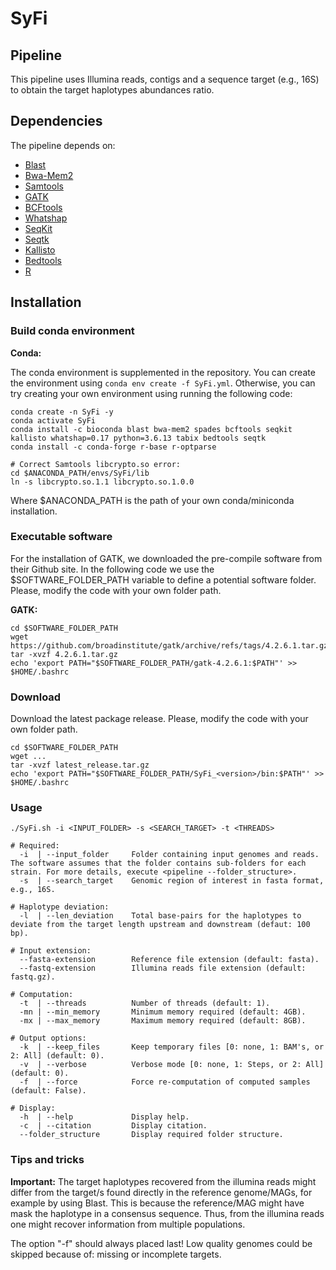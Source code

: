 # SyFi

## Pipeline

This pipeline uses Illumina reads, contigs and a sequence target (e.g., 16S) to obtain the target haplotypes abundances ratio.

## Dependencies

The pipeline depends on:

- [Blast](https://blast.ncbi.nlm.nih.gov/Blast.cgi)
- [Bwa-Mem2](https://github.com/bwa-mem2/bwa-mem2)
- [Samtools](http://www.htslib.org/)
- [GATK](https://github.com/broadinstitute/gatk)
- [BCFtools](https://samtools.github.io/bcftools/)
- [Whatshap](https://whatshap.readthedocs.io/en/latest/)
- [SeqKit](https://bioinf.shenwei.me/seqkit/)
- [Seqtk](https://github.com/lh3/seqtk)
- [Kallisto](https://pachterlab.github.io/kallisto/about)
- [Bedtools](https://bedtools.readthedocs.io/en/latest/)
- [R](https://www.r-project.org/)

## Installation

### Build conda environment

__Conda:__

The conda environment is supplemented in the repository. You can create the environment using `conda env create -f SyFi.yml`. Otherwise, you can try creating your own environment using running the following code:

```
conda create -n SyFi -y
conda activate SyFi
conda install -c bioconda blast bwa-mem2 spades bcftools seqkit kallisto whatshap=0.17 python=3.6.13 tabix bedtools seqtk
conda install -c conda-forge r-base r-optparse

# Correct Samtools libcrypto.so error:
cd $ANACONDA_PATH/envs/SyFi/lib
ln -s libcrypto.so.1.1 libcrypto.so.1.0.0
```

Where $ANACONDA_PATH is the path of your own conda/miniconda installation.

### Executable software

For the installation of GATK, we downloaded the pre-compile software from their Github site. In the following code we use the $SOFTWARE_FOLDER_PATH variable to define a potential software folder. Please, modify the code with your own folder path.

__GATK:__
```
cd $SOFTWARE_FOLDER_PATH
wget https://github.com/broadinstitute/gatk/archive/refs/tags/4.2.6.1.tar.gz
tar -xvzf 4.2.6.1.tar.gz
echo 'export PATH="$SOFTWARE_FOLDER_PATH/gatk-4.2.6.1:$PATH"' >> $HOME/.bashrc
```

### Download

Download the latest package release. Please, modify the code with your own folder path.

```
cd $SOFTWARE_FOLDER_PATH
wget ...
tar -xvzf latest_release.tar.gz
echo 'export PATH="$SOFTWARE_FOLDER_PATH/SyFi_<version>/bin:$PATH"' >> $HOME/.bashrc
```

### Usage

```
./SyFi.sh -i <INPUT_FOLDER> -s <SEARCH_TARGET> -t <THREADS>

# Required:
  -i  | --input_folder     Folder containing input genomes and reads. The software assumes that the folder contains sub-folders for each strain. For more details, execute <pipeline --folder_structure>.
  -s  | --search_target    Genomic region of interest in fasta format, e.g., 16S.

# Haplotype deviation:
  -l  | --len_deviation    Total base-pairs for the haplotypes to deviate from the target length upstream and downstream (defaut: 100 bp).

# Input extension:
  --fasta-extension        Reference file extension (default: fasta).
  --fastq-extension        Illumina reads file extension (default: fastq.gz).

# Computation:
  -t  | --threads          Number of threads (default: 1).
  -mn | --min_memory       Minimum memory required (default: 4GB).
  -mx | --max_memory       Maximum memory required (default: 8GB).

# Output options:
  -k  | --keep_files       Keep temporary files [0: none, 1: BAM's, or 2: All] (default: 0).
  -v  | --verbose          Verbose mode [0: none, 1: Steps, or 2: All] (default: 0).
  -f  | --force            Force re-computation of computed samples (default: False).

# Display:
  -h  | --help             Display help.
  -c  | --citation         Display citation.
  --folder_structure       Display required folder structure.
```

### Tips and tricks

**Important:** The target haplotypes recovered from the illumina reads might differ from the target/s found directly in the reference genome/MAGs, for example by using Blast. This is because the reference/MAG might have mask the haplotype in a consensus sequence. Thus, from the illumina reads one might recover information from multiple populations.

The option "-f" should always placed last!
Low quality genomes could be skipped because of: missing or incomplete targets.

